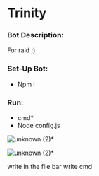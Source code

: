 # Trinity

### Bot Description:

For raid ;)

### Set-Up Bot:

- Npm i 

### Run:
- cmd*
- Node config.js

![unknown (2)](https://user-images.githubusercontent.com/86500459/138468979-80e46e52-9586-461c-861f-3a60fc664409.png)*

![unknown (2)](https://cdn.discordapp.com/attachments/935019693205499924/955432279990239262/unknown.png)*

write in the file bar write cmd

